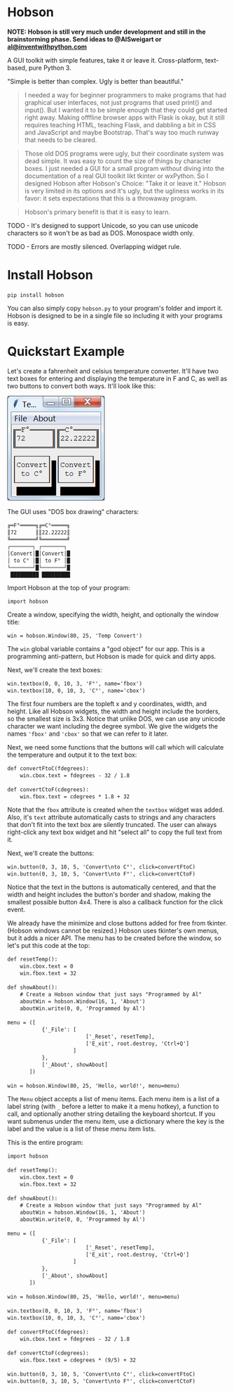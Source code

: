 # Hobson

**NOTE: Hobson is still very much under development and still in the brainstorming phase. Send ideas to @AlSweigart or al@inventwithpython.com**

A GUI toolkit with simple features, take it or leave it. Cross-platform, text-based, pure Python 3.

"Simple is better than complex. Ugly is better than beautiful."

> I needed a way for beginner programmers to make programs that had graphical user interfaces, not just programs that used print() and input(). But I wanted it to be simple enough that they could get started right away. Making offfline browser apps with Flask is okay, but it still requires teaching HTML, teaching Flask, and dabbling a bit in CSS and JavaScript and maybe Bootstrap. That's way too much runway that needs to be cleared.

> Those old DOS programs were ugly, but their coordinate system was dead simple. It was easy to count the size of things by character boxes. I just needed a GUI for a small program without diving into the documentation of a real GUI toolkit likt tkinter or wxPython. So I designed Hobson after Hobson's Choice: "Take it or leave it." Hobson is very limited in its options and it's ugly, but the ugliness works in its favor: it sets expectations that this is a throwaway program.

> Hobson's primary benefit is that it is easy to learn.


TODO - It's designed to support Unicode, so you can use unicode characters so it won't be as bad as DOS. Monospace width only.

TODO - Errors are mostly silenced. Overlapping widget rule.

# Install Hobson

`pip install hobson`

You can also simply copy `hobson.py` to your program's folder and import it. Hobson is designed to be in a single file so including it with your programs is easy.

# Quickstart Example

Let's create a fahrenheit and celsius temperature converter. It'll have two text boxes for entering and displaying the temperature in F and C, as well as two buttons to convert both ways. It'll look like this:


![Screenshot of Temp Convert program](https://github.com/asweigart/hobson/blob/master/tempconvert.png "Temp Convert Program")

The GUI uses "DOS box drawing" characters:

    ╔═F°═════╗╔═C°═════╗
    ║72      ║║22.22222║
    ╚════════╝╚════════╝
    ┌───────┐ ┌───────┐
    │Convert│█│Convert│█
    │ to C° │█│ to F° │█
    └───────┘█└───────┘█
     █████████ █████████

Import Hobson at the top of your program:

    import hobson

Create a window, specifying the width, height, and optionally the window title:

    win = hobson.Window(80, 25, 'Temp Convert')

The `win` global variable contains a "god object" for our app. This is a programming anti-pattern, but Hobson is made for quick and dirty apps.

Next, we'll create the text boxes:

    win.textbox(0, 0, 10, 3, 'F°', name='fbox')
    win.textbox(10, 0, 10, 3, 'C°', name='cbox')

The first four numbers are the topleft x and y coordinates, width, and height. Like all Hobson widgets, the width and height include the borders, so the smallest size is 3x3. Notice that unlike DOS, we can use any unicode character we want including the degree symbol. We give the widgets the names `'fbox'` and `'cbox'` so that we can refer to it later.

Next, we need some functions that the buttons will call which will calculate the temperature and output it to the text box:

    def convertFtoC(fdegrees):
        win.cbox.text = fdegrees - 32 / 1.8

    def convertCtoF(cdegrees):
        win.fbox.text = cdegrees * 1.8 + 32

Note that the `fbox` attribute is created when the `textbox` widget was added. Also, it's `text` attribute automatically casts to strings and any characters that don't fit into the text box are silently truncated. The user can always right-click any text box widget and hit "select all" to copy the full text from it.

Next, we'll create the buttons:

    win.button(0, 3, 10, 5, 'Convert\nto C°', click=convertFtoC)
    win.button(0, 3, 10, 5, 'Convert\nto F°', click=convertCtoF)

Notice that the text in the buttons is automatically centered, and that the width and height includes the button's border and shadow, making the smallest possible button 4x4. There is also a callback function for the click event.

We already have the minimize and close buttons added for free from tkinter. (Hobson windows cannot be resized.) Hobson uses tkinter's own menus, but it adds a nicer API. The menu has to be created before the window, so let's put this code at the top:

    def resetTemp():
        win.cbox.text = 0
        win.fbox.text = 32

    def showAbout():
        # Create a Hobson window that just says "Programmed by Al"
        aboutWin = hobson.Window(16, 1, 'About')
        aboutWin.write(0, 0, 'Programmed by Al')

    menu = ([
               {'_File': [
                             ['_Reset', resetTemp],
                             ['E_xit', root.destroy, 'Ctrl+Q']
                         ]
               },
               ['_About', showAbout]
           ])

    win = hobson.Window(80, 25, 'Hello, world!', menu=menu)

The `Menu` object accepts a list of menu items. Each menu item is a list of a label string (with `_` before a letter to make it a menu hotkey), a function to call, and optionally another string detailing the keyboard shortcut. If you want submenus under the menu item, use a dictionary where the key is the label and the value is a list of these menu item lists.


This is the entire program:

    import hobson

    def resetTemp():
        win.cbox.text = 0
        win.fbox.text = 32

    def showAbout():
        # Create a Hobson window that just says "Programmed by Al"
        aboutWin = hobson.Window(16, 1, 'About')
        aboutWin.write(0, 0, 'Programmed by Al')

    menu = ([
               {'_File': [
                             ['_Reset', resetTemp],
                             ['E_xit', root.destroy, 'Ctrl+Q']
                         ]
               },
               ['_About', showAbout]
           ])

    win = hobson.Window(80, 25, 'Hello, world!', menu=menu)

    win.textbox(0, 0, 10, 3, 'F°', name='fbox')
    win.textbox(10, 0, 10, 3, 'C°', name='cbox')

    def convertFtoC(fdegrees):
        win.cbox.text = fdegrees - 32 / 1.8

    def convertCtoF(cdegrees):
        win.fbox.text = cdegrees * (9/5) + 32

    win.button(0, 3, 10, 5, 'Convert\nto C°', click=convertFtoC)
    win.button(0, 3, 10, 5, 'Convert\nto F°', click=convertCtoF)
